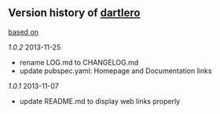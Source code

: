 ## Version history of [dartlero](http://pub.dartlang.org/packages/dartlero)

[based on](http://semver.org/)

*1.0.2* 2013-11-25

+ rename LOG.md to CHANGELOG.md
+ update pubspec.yaml: Homepage and Documentation links

*1.0.1* 2013-11-07

+ update README.md to display web links properly

